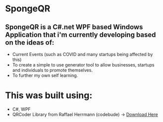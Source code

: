 # SpongeQR

## SpongeQR is a C#.net WPF based Windows Application that i'm currently developing based on the ideas of:
- Current Events (such as COVID and many startups being affected by this)
- To create a simple to use generator tool to allow businesses, startups and individuals to promote themselves. 
- To further my own self learning.

# This was built using:
- C#, WPF
- QRCoder Library from Raffael Herrmann (codebude) -> [Download Here](https://github.com/codebude/QRCoder)
